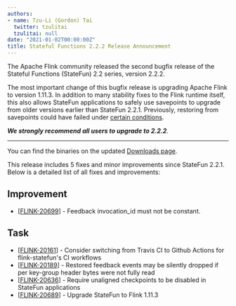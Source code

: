 ```yaml
---
authors:
- name: Tzu-Li (Gordon) Tai
  twitter: tzulitai
  tzulitai: null
date: "2021-01-02T00:00:00Z"
title: Stateful Functions 2.2.2 Release Announcement
---
```


The Apache Flink community released the second bugfix release of the Stateful Functions (StateFun) 2.2 series, version 2.2.2.

The most important change of this bugfix release is upgrading Apache Flink to version 1.11.3. In addition to many stability
fixes to the Flink runtime itself, this also allows StateFun applications to safely use savepoints to upgrade from
older versions earlier than StateFun 2.2.1. Previously, restoring from savepoints could have failed under
[certain conditions](https://issues.apache.org/jira/browse/FLINK-19741).

<b><i>We strongly recommend all users to upgrade to 2.2.2</i></b>.

---

You can find the binaries on the updated [Downloads page](/downloads.html).

This release includes 5 fixes and minor improvements since StateFun 2.2.1. Below is a detailed list of all fixes and improvements:

<h2>        Improvement
</h2>
<ul>
<li>[<a href='https://issues.apache.org/jira/browse/FLINK-20699'>FLINK-20699</a>] -         Feedback invocation_id must not be constant.
</li>
</ul>

<h2>        Task
</h2>
<ul>
<li>[<a href='https://issues.apache.org/jira/browse/FLINK-20161'>FLINK-20161</a>] -         Consider switching from Travis CI to Github Actions for flink-statefun&#39;s CI workflows
</li>
<li>[<a href='https://issues.apache.org/jira/browse/FLINK-20189'>FLINK-20189</a>] -         Restored feedback events may be silently dropped if per key-group header bytes were not fully read
</li>
<li>[<a href='https://issues.apache.org/jira/browse/FLINK-20636'>FLINK-20636</a>] -         Require unaligned checkpoints to be disabled in StateFun applications
</li>
<li>[<a href='https://issues.apache.org/jira/browse/FLINK-20689'>FLINK-20689</a>] -         Upgrade StateFun to Flink 1.11.3
</li>
</ul>
